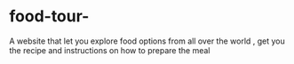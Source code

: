# food-tour-
 A website that let you explore food options from all over the world  , get you the recipe and instructions on how to prepare the meal 
